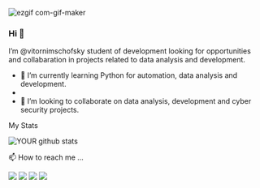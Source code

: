 ![ezgif com-gif-maker](https://user-images.githubusercontent.com/89933194/155988905-71ed88c0-2a90-4ce4-ba7d-08f6b2695751.gif)







### Hi 👋

I’m @vitornimschofsky student of development looking for opportunities and collabaration in projects related to data analysis and development.

- 🌱 I’m currently learning Python for automation, data analysis and development.
- 
- 👀 I’m looking to collaborate on data analysis, development and cyber security projects. 

My Stats

![YOUR github stats](https://github-readme-stats.vercel.app/api?username=vitornimschofsky)


📫 How to reach me ...


[<img src="https://img.shields.io/badge/linkedin-%230077B5.svg?&style=for-the-badge&logo=linkedin&logoColor=white" />](https://www.linkedin.com/in/vitor-nimschofsky-08084b204/)
[<img src = "https://img.shields.io/badge/facebook-%231877F2.svg?&style=for-the-badge&logo=facebook&logoColor=white">](https://www.facebook.com/vitorfranklin.delacerda)
[<img src = "https://img.shields.io/badge/WhatsApp-25D366?style=for-the-badge&logo=whatsapp&logoColor=white">](https://api.whatsapp.com/send?phone=558194139806)
[<img src = "https://img.shields.io/badge/Microsoft_Outlook-0078D4?style=for-the-badge&logo=microsoft-outlook&logoColor=white">](mailto:vitor.franklin@hotmail.com)


